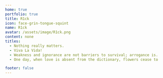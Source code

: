 ```yaml
---
home: true
portfolio: true
title: R1ck
icon: face-grin-tongue-squint
name: R1ck
avatar: /assets/image/R1ck.png
content: none
titles:
  - Nothing really matters.
  - Viva La Vida!
  - Weakness and ignorance are not barriers to survival; arrogance is.
  - One day, when love is absent from the dictionary, flowers cease to bloom and trees stand still —— yet, there is a newfound liberation.

footer: false
---
```

